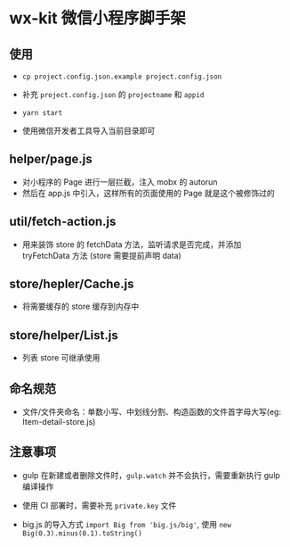 # wx-kit 微信小程序脚手架

## 使用

- `cp project.config.json.example project.config.json`

- 补充 `project.config.json` 的 `projectname` 和 `appid`

- `yarn start`

- 使用微信开发者工具导入当前目录即可

## helper/page.js

- 对小程序的 Page 进行一层拦截，注入 mobx 的 autorun
- 然后在 app.js 中引入，这样所有的页面使用的 Page 就是这个被修饰过的

## util/fetch-action.js

- 用来装饰 store 的 fetchData 方法，监听请求是否完成，并添加 tryFetchData 方法 (store 需要提前声明 data)

## store/hepler/Cache.js

- 将需要缓存的 store 缓存到内存中

## store/helper/List.js

- 列表 store 可继承使用

## 命名规范

- 文件/文件夹命名：单数小写、中划线分割、构造函数的文件首字母大写(eg: Item-detail-store.js)

## 注意事项

- gulp 在新建或者删除文件时，`gulp.watch` 并不会执行，需要重新执行 gulp 编译操作

- 使用 CI 部署时，需要补充 `private.key` 文件

- big.js 的导入方式 `import Big from 'big.js/big'`, 使用 `new Big(0.3).minus(0.1).toString()`
